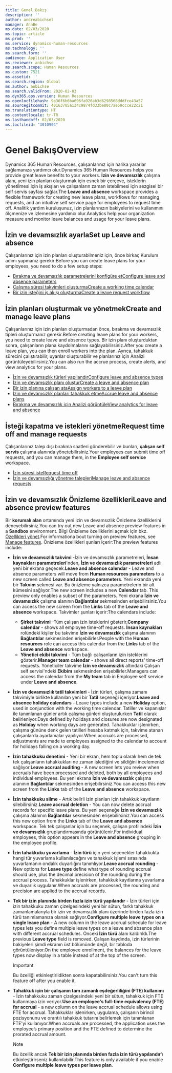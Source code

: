 ```yaml
---
title: Genel Bakış
description: ''
author: andreabichsel
manager: AnnBe
ms.date: 02/03/2020
ms.topic: article
ms.prod: ''
ms.service: dynamics-human-resources
ms.technology: ''
ms.search.form: ''
audience: Application User
ms.reviewer: anbichse
ms.search.scope: Human Resources
ms.custom: 7521
ms.assetid: ''
ms.search.region: Global
ms.author: anbichse
ms.search.validFrom: 2020-02-03
ms.dyn365.ops.version: Human Resources
ms.openlocfilehash: 9a36f6b6ba696fa926ab3d6298568dddfce43a57
ms.sourcegitcommit: 40163705a134c9874fd33be80c7ae59ccce22c21
ms.translationtype: HT
ms.contentlocale: tr-TR
ms.lasthandoff: 02/03/2020
ms.locfileid: "3010904"
---
```

# <a name="overview"></a><span data-ttu-id="0dfad-102">Genel Bakış</span><span class="sxs-lookup"><span data-stu-id="0dfad-102">Overview</span></span>

<span data-ttu-id="0dfad-103">Dynamics 365 Human Resources, çalışanlarınız için harika yararlar sağlamanıza yardımcı olur.</span><span class="sxs-lookup"><span data-stu-id="0dfad-103">Dynamics 365 Human Resources helps you provide great leave benefits to your workers.</span></span> <span data-ttu-id="0dfad-104">**İzin ve devamsızlık** çalışma alanı, yeni izin planları oluşturmak için esnek bir çerçeve, isteklerin yönetilmesi için iş akışları ve çalışanların zaman istebilmesi için sezgisel bir self servis sayfası sağlar.</span><span class="sxs-lookup"><span data-stu-id="0dfad-104">The **Leave and absence** workspace provides a flexible framework for creating new leave plans, workflows for managing requests, and an intuitive self service page for employees to request time off.</span></span> <span data-ttu-id="0dfad-105">Analitik yardım kuruluşunuz, izin planlarınızın bakiyelerini ve kullanımını ölçmenize ve izlemesine yardımcı olur.</span><span class="sxs-lookup"><span data-stu-id="0dfad-105">Analytics help your organization measure and monitor leave balances and usage for your leave plans.</span></span>

## <a name="set-up-leave-and-absence"></a><span data-ttu-id="0dfad-106">İzin ve devamsızlık ayarla</span><span class="sxs-lookup"><span data-stu-id="0dfad-106">Set up Leave and absence</span></span>

<span data-ttu-id="0dfad-107">Çalışanlarınız için izin planları oluşturabilmeniz için, önce birkaç Kurulum adımı yapmanız gerekir:</span><span class="sxs-lookup"><span data-stu-id="0dfad-107">Before you can create leave plans for your employees, you need to do a few setup steps:</span></span>

- [<span data-ttu-id="0dfad-108">Bırakma ve devamsızlık parametrelerini konfigüre et</span><span class="sxs-lookup"><span data-stu-id="0dfad-108">Configure leave and absence parameters</span></span>](hr-leave-and-absence-parameters.md)
- [<span data-ttu-id="0dfad-109">Çalışma süresi takvimleri oluşturma</span><span class="sxs-lookup"><span data-stu-id="0dfad-109">Create a working time calendar</span></span>](hr-leave-and-absence-working-time-calendar.md)
- [<span data-ttu-id="0dfad-110">Bir izin isteğini iş akışı oluşturma</span><span class="sxs-lookup"><span data-stu-id="0dfad-110">Create a leave request workflow</span></span>](hr-leave-and-absence-workflow.md)

## <a name="create-and-manage-leave-plans"></a><span data-ttu-id="0dfad-111">İzin planları oluşturmak ve yönetmek</span><span class="sxs-lookup"><span data-stu-id="0dfad-111">Create and manage leave plans</span></span>

<span data-ttu-id="0dfad-112">Çalışanlarınız için izin planları oluşturmadan önce, bırakma ve devamsızlık tipleri oluşturmanız gerekir.</span><span class="sxs-lookup"><span data-stu-id="0dfad-112">Before creating leave plans for your workers, you need to create leave and absence types.</span></span> <span data-ttu-id="0dfad-113">Bir izin planı oluşturduktan sonra, çalışanların plana kaydolmalarını sağlayabilirsiniz.</span><span class="sxs-lookup"><span data-stu-id="0dfad-113">After you create a leave plan, you can then enroll workers into the plan.</span></span> <span data-ttu-id="0dfad-114">Ayrıca, tahakkuk sürecini çalıştırabilir, uyarılar oluşturabilir ve planlarınız için Analizi görüntüleyebilirsiniz.</span><span class="sxs-lookup"><span data-stu-id="0dfad-114">You can also run the accrue process, create alerts, and view analytics for your plans.</span></span>

- [<span data-ttu-id="0dfad-115">İzin ve devamsızlık türleri yapılandır</span><span class="sxs-lookup"><span data-stu-id="0dfad-115">Configure leave and absence types</span></span>](hr-leave-and-absence-types.md)
- [<span data-ttu-id="0dfad-116">İzin ve devamsızlık planı oluştur</span><span class="sxs-lookup"><span data-stu-id="0dfad-116">Create a leave and absence plan</span></span>](hr-leave-and-absence-plans.md)
- [<span data-ttu-id="0dfad-117">Bir izin planına çalışan ata</span><span class="sxs-lookup"><span data-stu-id="0dfad-117">Assign workers to a leave plan</span></span>](hr-leave-and-absence-enroll.md)
- [<span data-ttu-id="0dfad-118">İzin ve devamsızlık planları tahakkuk etme</span><span class="sxs-lookup"><span data-stu-id="0dfad-118">Accrue leave and absence plans</span></span>](hr-leave-and-absence-accrue.md)
- [<span data-ttu-id="0dfad-119">Bırakma ve devamsızlık için Analizi görüntüle</span><span class="sxs-lookup"><span data-stu-id="0dfad-119">View analytics for leave and absence</span></span>](hr-leave-and-absence-analytics.md)

## <a name="request-time-off-and-manage-requests"></a><span data-ttu-id="0dfad-120">İsteği kapatma ve istekleri yönetme</span><span class="sxs-lookup"><span data-stu-id="0dfad-120">Request time off and manage requests</span></span>

<span data-ttu-id="0dfad-121">Çalışanlarınız talep dışı bırakma saatleri gönderebilir ve bunları, **çalışan self servis** çalışma alanında yönetebilirsiniz.</span><span class="sxs-lookup"><span data-stu-id="0dfad-121">Your employees can submit time off requests, and you can manage them, in the **Employee self service** workspace.</span></span>

- [<span data-ttu-id="0dfad-122">İzin süresi iste</span><span class="sxs-lookup"><span data-stu-id="0dfad-122">Request time off</span></span>](hr-employee-self-service-request-time-off.md)
- [<span data-ttu-id="0dfad-123">İzin ve devamsızlığı yönetme talepleri</span><span class="sxs-lookup"><span data-stu-id="0dfad-123">Manage leave and absence requests</span></span>](hr-employee-self-service-manage-requests.md)

## <a name="leave-and-absence-preview-features"></a><span data-ttu-id="0dfad-124">İzin ve devamsızlık Önizleme özellikleri</span><span class="sxs-lookup"><span data-stu-id="0dfad-124">Leave and absence preview features</span></span>

<span data-ttu-id="0dfad-125">Bir **korumalı alan** ortamında yeni izin ve devamsızlık Önizleme özelliklerini deneyebilirsiniz.</span><span class="sxs-lookup"><span data-stu-id="0dfad-125">You can try out new Leave and absence preview features in a **Sandbox** environment.</span></span> <span data-ttu-id="0dfad-126">Bilgi Önizleme özelliklerini açmak için bkz. [Özellikleri yönet](hr-admin-manage-features.md).</span><span class="sxs-lookup"><span data-stu-id="0dfad-126">For informationa bout turning on preview features, see [Manage features](hr-admin-manage-features.md).</span></span> <span data-ttu-id="0dfad-127">Önizleme özellikleri şunları içerir:</span><span class="sxs-lookup"><span data-stu-id="0dfad-127">The preview features include:</span></span>

- <span data-ttu-id="0dfad-128">**İzin ve devamsızlık takvimi** -İzin ve devamsızlık parametreleri, **İnsan kaynakları parametreleri**'nden, **İzin ve devamsızlık parametreleri** adlı yeni bir ekrana geçecek.</span><span class="sxs-lookup"><span data-stu-id="0dfad-128">**Leave and absence calendar** - Leave and absence parameters will move from **Human resources parameters** to a new screen called **Leave and absence parameters**.</span></span> <span data-ttu-id="0dfad-129">Yeni ekranda yeni bir **Takvim** sekmesi var. Bu önizleme yalnızca parametrelerin bir alt kümesini sağlıyor.</span><span class="sxs-lookup"><span data-stu-id="0dfad-129">The new screen includes a new **Calendar** tab. This preview only enables a subset of the parameters.</span></span> <span data-ttu-id="0dfad-130">Yeni ekrana **İzin ve devamsızlık** çalışma alanının **Bağlantılar** sekmesinden erişebilirsiniz.</span><span class="sxs-lookup"><span data-stu-id="0dfad-130">You can access the new screen from the **Links** tab of the **Leave and absence** workspace.</span></span> <span data-ttu-id="0dfad-131">Takvimler şunları içerir:</span><span class="sxs-lookup"><span data-stu-id="0dfad-131">The calendars include:</span></span>
  - <span data-ttu-id="0dfad-132">**Şirket takvimi** -Tüm çalışan izin isteklerini gösterir.</span><span class="sxs-lookup"><span data-stu-id="0dfad-132">**Company calendar** - shows all employee time-off requests.</span></span> <span data-ttu-id="0dfad-133">**İnsan kaynakları** rolündeki kişiler bu takvime **İzin ve devamsızlık** çalışma alanının **Bağlantılar** sekmesinden erişebilirler.</span><span class="sxs-lookup"><span data-stu-id="0dfad-133">People with the **Human resources** role can access this calendar from the **Links** tab of the **Leave and absence** workspace.</span></span>
  - <span data-ttu-id="0dfad-134">**Yönetici ekibi takvimi** - Tüm bağlı çalışanların izin isteklerini gösterir.</span><span class="sxs-lookup"><span data-stu-id="0dfad-134">**Manager team calendar** - shows all direct reports' time-off requests.</span></span> <span data-ttu-id="0dfad-135">Yöneticiler takvime **İzin ve devamsızlık** altındaki Çalışan self servisi'ndeki **Ekibim** sekmesinden erişebilirler.</span><span class="sxs-lookup"><span data-stu-id="0dfad-135">Managers can access the calendar from the **My team** tab in Employee self service under **Leave and absence**.</span></span> 

- <span data-ttu-id="0dfad-136">**İzin ve devamsızlık tatil takvimleri** - İzin türleri, çalışma zamanı takvimiyle birlikte kullanılan yeni bir **Tatil** seçeneği içeriyor.</span><span class="sxs-lookup"><span data-stu-id="0dfad-136">**Leave and absence holiday calendars** - Leave types include a new **Holiday** option, used in conjunction with the working time calendar.</span></span> <span data-ttu-id="0dfad-137">Tatiller ve kapanışlar ile tanımlanan günler artık çalışma günleri oluşturulurken **Tatil** olarak belirleniyor.</span><span class="sxs-lookup"><span data-stu-id="0dfad-137">Days defined by holidays and closures are now designated as **Holiday** when working days are generated.</span></span> <span data-ttu-id="0dfad-138">Tahakkuklar işlenirken, çalışma gününe denk gelen tatilleri hesaba katmak için, takvime atanan çalışanlarda ayarlamalar yapılıyor.</span><span class="sxs-lookup"><span data-stu-id="0dfad-138">When accruals are processed, adjustments are made to employees assigned to the calendar to account for holidays falling on a working day.</span></span>

- <span data-ttu-id="0dfad-139">**İzin tahakkuku denetimi** - Yeni bir ekran, hem toplu olarak hem de tek tek çalışanların tahakkukları ne zaman işlediğini ve sildiğini incelemenizi sağlıyor.</span><span class="sxs-lookup"><span data-stu-id="0dfad-139">**Leave accrual auditing** - A new screen lets you review when accruals have been processed and deleted, both by all employees and individual employees.</span></span> <span data-ttu-id="0dfad-140">Bu yeni ekrana **İzin ve devamsızlık** çalışma alanının **Bağlantılar** sekmesinden erişebilirsiniz.</span><span class="sxs-lookup"><span data-stu-id="0dfad-140">You can access this new screen from the **Links** tab of the **Leave and absence** workspace.</span></span>

- <span data-ttu-id="0dfad-141">**İzin tahakkuku silme** - Artık belirli izin planları için tahakkuk kayıtlarını silebilirsiniz.</span><span class="sxs-lookup"><span data-stu-id="0dfad-141">**Leave accrual deletion** - You can now delete accrual records for specific leave plans.</span></span> <span data-ttu-id="0dfad-142">Bu yeni seçeneğe **İzin ve devamsızlık** çalışma alanının **Bağlantılar** sekmesinden erişebilirsiniz.</span><span class="sxs-lookup"><span data-stu-id="0dfad-142">You can access this new option from the **Links** tab of the **Leave and absence** workspace.</span></span> <span data-ttu-id="0dfad-143">Tek tek çalışanlar için bu seçenek, çalışan profilindeki **İzin ve devamsızlık** gruplandırmasında görüntülenir.</span><span class="sxs-lookup"><span data-stu-id="0dfad-143">For individual employees, this option appears in the **Leave and absence** grouping in the employee profile.</span></span> 

- <span data-ttu-id="0dfad-144">**İzin tahakkuku yuvarlama** - **İzin türü** için yeni seçenekler tahakkukta hangi tür yuvarlama kullanılacağını ve tahakkuk işlemi sırasında yuvarlamanın ondalık duyarlığını tanımlıyor.</span><span class="sxs-lookup"><span data-stu-id="0dfad-144">**Leave accrual rounding** - New options for **Leave type** define what type of rounding accrual should use, plus the decimal precision of the rounding during the accrual process.</span></span> <span data-ttu-id="0dfad-145">Tahakkuklar işlenirken, tahakkuk kayıtlarına yuvarlama ve duyarlık uygulanır.</span><span class="sxs-lookup"><span data-stu-id="0dfad-145">When accruals are processed, the rounding and precision are applied to the accrual records.</span></span> 

- <span data-ttu-id="0dfad-146">**Tek bir izin planında birden fazla izin türü yapılandır** - İzin türleri için izin tahakkuku zaman çizelgesindeki yeni bir sütun, farklı tahakkuk zamanlamalarıyla bir izin ve devamsızlık planı üzerinde birden fazla izin türü tanımlamanıza olanak sağlıyor.</span><span class="sxs-lookup"><span data-stu-id="0dfad-146">**Configure multiple leave types on a single leave plan** - A new column in the leave accrual schedule for leave types lets you define multiple leave types on a leave and absence plan with different accrual schedules.</span></span> <span data-ttu-id="0dfad-147">Önceki **İzin türü** alanı kaldırıldı.</span><span class="sxs-lookup"><span data-stu-id="0dfad-147">The previous **Leave type** field is removed.</span></span> <span data-ttu-id="0dfad-148">Çalışan kaydında, izin türlerinin bakiyeleri şimdi ekranın üst bölümünde değil, bir tabloda görüntüleniyor.</span><span class="sxs-lookup"><span data-stu-id="0dfad-148">On the employee enrollment, the balances for the leave types now display in a table instead of at the top of the screen.</span></span>

  > [!IMPORTANT]
  > <span data-ttu-id="0dfad-149">Bu özelliği etkinleştirildikten sonra kapatabilirsiniz.</span><span class="sxs-lookup"><span data-stu-id="0dfad-149">You can't turn this feature off after you enable it.</span></span>

- <span data-ttu-id="0dfad-150">**Tahakkuk için bir çalışanın tam zamanlı eşdeğerliliğini (FTE) kullanımı** - İzin tahakkuku zaman çizelgesindeki yeni bir sütun, tahakkuk için FTE kullanmaya izin veriyor.</span><span class="sxs-lookup"><span data-stu-id="0dfad-150">**Use an employee's full-time equivalency (FTE) for accrual** - a new column on the leave accrual schedule allows using FTE for accrual.</span></span> <span data-ttu-id="0dfad-151">Tahakkuklar işlenirken, uygulama, çalışanın birincil pozisyonunu ve orantılı tahakkuk tutarını belirlemek için tanımlanan FTE'yi kullanıyor.</span><span class="sxs-lookup"><span data-stu-id="0dfad-151">When accruals are processed, the application uses the employee’s primary position and the FTE defined to determine the prorated accrual amount.</span></span>

  > [!NOTE]
  > <span data-ttu-id="0dfad-152">Bu özellik ancak **Tek bir izin planında birden fazla izin türü yapılandır**'ı etkinleştirirseniz kullanılabilir.</span><span class="sxs-lookup"><span data-stu-id="0dfad-152">This feature is only available if you enable **Configure multiple leave types per leave plan**.</span></span> 
